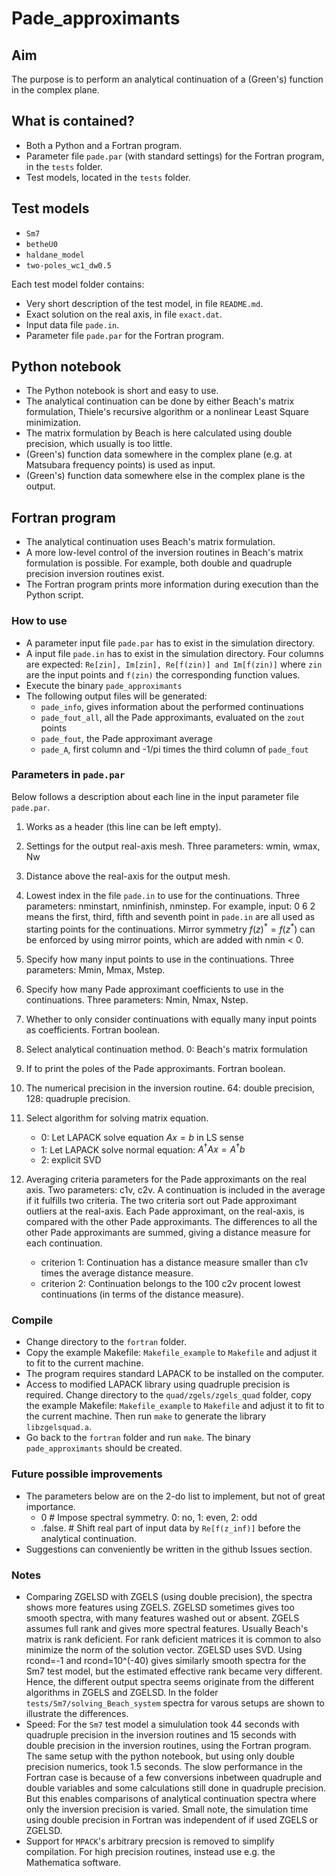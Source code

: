 # Pade_approximants

## Aim
The purpose is to perform an analytical continuation of a (Green's) function in the complex plane.  

## What is contained?
- Both a Python and a Fortran program.
- Parameter file `pade.par` (with standard settings) for the Fortran program, in the `tests` folder.
- Test models, located in the `tests` folder.


## Test models
- `Sm7`
- `betheU0`
- `haldane_model`
- `two-poles_wc1_dw0.5`

Each test model folder contains:

- Very short description of the test model, in file `README.md`.
- Exact solution on the real axis, in file `exact.dat`.
- Input data file `pade.in`.
- Parameter file `pade.par` for the Fortran program.

## Python notebook
- The Python notebook is short and easy to use.
- The analytical continuation can be done by either Beach's matrix formulation, Thiele's recursive algorithm or a nonlinear Least Square minimization.
- The matrix formulation by Beach is here calculated using double precision, which usually is too little.
- (Green's) function data somewhere in the complex plane (e.g. at Matsubara frequency points) is used as input. 
- (Green's) function data somewhere else in the complex plane is the output.

## Fortran program
- The analytical continuation uses Beach's matrix formulation.
- A more low-level control of the inversion routines in Beach's matrix formulation is possible. 
  For example, both double and quadruple precision inversion routines exist.
- The Fortran program prints more information during execution than the Python script. 

### How to use 
- A parameter input file `pade.par` has to exist in the simulation directory.
- A input file `pade.in` has to exist in the simulation directory. 
  Four columns are expected: `Re[zin], Im[zin], Re[f(zin)] and Im[f(zin)]`
  where `zin` are the input points and `f(zin)` the corresponding function values.
- Execute the binary `pade_approximants` 
- The following output files will be generated:
    - `pade_info`, gives information about the performed continuations
    - `pade_fout_all`, all the Pade approximants, evaluated on the `zout` points
    - `pade_fout`, the Pade approximant average 
    - `pade_A`, first column and -1/pi times the third column of `pade_fout`

### Parameters in `pade.par` 
Below follows a description about each line in the input parameter file `pade.par`.

1)  Works as a header (this line can be left empty).

2)  Settings for the output real-axis mesh. 
    Three parameters: wmin, wmax, Nw

3)  Distance above the real-axis for the output mesh.

4)  Lowest index in the file `pade.in` to use for the continuations. 
    Three parameters: nminstart, nminfinish, nminstep.
    For example, input: 0 6 2 means the first, third, fifth and seventh point 
    in `pade.in` are all used as starting points for the continuations. 
    Mirror symmetry $f(z)^* = f(z^*)$ can be enforced by using mirror points, which are added with nmin < 0.

5)  Specify how many input points to use in the continuations.
    Three parameters: Mmin, Mmax, Mstep.

6)  Specify how many Pade approximant coefficients to use in the continuations.
    Three parameters: Nmin, Nmax, Nstep.

7)  Whether to only consider continuations with equally many input points as coefficients. Fortran boolean.

8)  Select analytical continuation method.
    0: Beach's matrix formulation

9)  If to print the poles of the Pade approximants. Fortran boolean.

10) The numerical precision in the inversion routine. 64: double precision, 128: quadruple precision. 

11) Select algorithm for solving matrix equation. 
    - 0: Let LAPACK solve equation $A x = b$ in LS sense
    - 1: Let LAPACK solve normal equation: $A^{\dagger} A x = A^{\dagger} b$
    - 2: explicit SVD

12) Averaging criteria parameters for the Pade approximants on the real axis.
    Two parameters: c1v, c2v.
    A continuation is included in the average if it fulfills two criteria.
    The two criteria sort out Pade approximant outliers at the real-axis.
    Each Pade approximant, on the real-axis, is compared with the other Pade approximants.
    The differences to all the other Pade approximants are summed, giving a distance measure for each continuation.
    - criterion 1: Continuation has a distance measure smaller than c1v times the average distance measure.
    - criterion 2: Continuation belongs to the 100 c2v procent lowest continuations (in terms of the distance measure). 
    
### Compile
- Change directory to the `fortran` folder.
- Copy the example Makefile: `Makefile_example` to `Makefile` and adjust it to fit to the current machine. 
- The program requires standard LAPACK to be installed on the computer.
- Access to modified LAPACK library using quadruple precision is required. 
  Change directory to the `quad/zgels/zgels_quad` folder,
  copy the example Makefile: `Makefile_example` to `Makefile` and adjust it to fit to the current machine. 
  Then run `make` to generate the library `libzgelsquad.a`.
- Go back to the `fortran` folder and run `make`. 
  The binary `pade_approximants` should be created.

### Future possible improvements
- The parameters below are on the 2-do list to implement, but not of great importance.
    - 0          # Impose spectral symmetry. 0: no, 1: even, 2: odd
    - .false.    # Shift real part of input data by `Re[f(z_inf)]` before the analytical continuation.
- Suggestions can conveniently be written in the github Issues section.

### Notes
- Comparing ZGELSD with ZGELS (using double precision), the spectra shows more features using ZGELS. 
  ZGELSD sometimes gives too smooth spectra, with many features washed out or absent.
  ZGELS assumes full rank and gives more spectral features. Usually Beach's matrix is rank deficient. 
  For rank deficient matrices it is common to also minimize the norm of the solution vector. 
  ZGELSD uses SVD. Using rcond=-1 and rcond=10^(-40) gives similarly smooth spectra for the Sm7 test model, but the estimated effective rank became very different. 
  Hence, the different output spectra seems originate from the different algorithms in ZGELS and ZGELSD. 
  In the folder `tests/Sm7/solving_Beach_system` spectra for varous setups are shown to illustrate the differences.
- Speed: For the `Sm7` test model a simululation took 44 seconds with quadruple precision in the inversion routines and 15 seconds with double precision in the inversion routines, using the Fortran program. 
The same setup with the python notebook, but using only double precision numerics, took 1.5 seconds. 
The slow performance in the Fortran case is because of a few conversions inbetween quadruple and double variables and some calculations still done in quadruple precision.
But this enables comparisons of analytical continuation spectra where only the inversion precision is varied. 
Small note, the simulation time using double precision in Fortran was independent of if used ZGELS or ZGELSD. 
- Support for `MPACK`'s arbitrary precsion is removed to simplify compilation. For high precision routines, instead use e.g. the Mathematica software.
